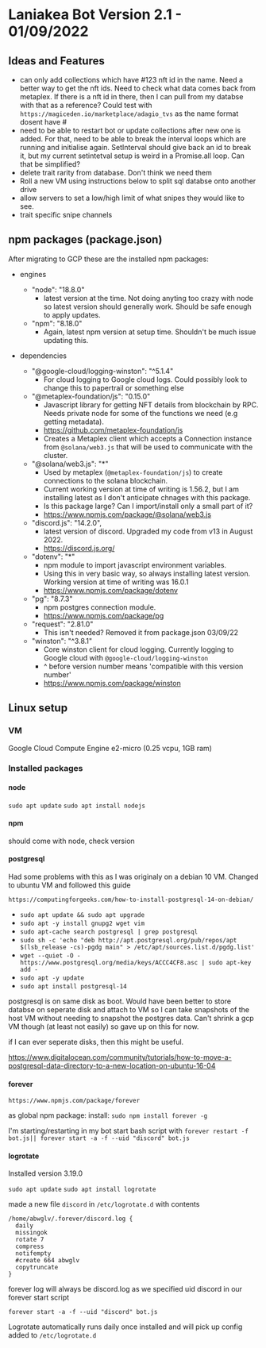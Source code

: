 # Laniakea Bot Version 2.1 - 01/09/2022

## Ideas and Features

* can only add collections which have #123 nft id in the name. Need a better way to get the nft ids. Need to check what data comes back from metaplex. If there is a nft id in there, then I can pull from my databse with that as a reference? Could test with `https://magiceden.io/marketplace/adagio_tvs` as the name format dosent have #
* need to be able to restart bot or update collections after new one is added. For that, need to be able to break the interval loops which are running and initialise again. SetInterval should give back an id to break it, but my current setintetval setup is weird in a Promise.all loop. Can that be simplified?
* delete trait rarity from database. Don't think we need them
* Roll a new VM using instructions below to split sql databse onto another drive
* allow servers to set a low/high limit of what snipes they would like to see.
* trait specific snipe channels

## npm packages (package.json)

After migrating to GCP these are the installed npm packages:

* engines
    * "node": "18.8.0"
      * latest version at the time. Not doing anyting too crazy with node so latest version should generally work. Should be safe enough to apply updates. 
    * "npm": "8.18.0"
      *  Again, latest npm version at setup time. Shouldn't be much issue updating this.

 * dependencies
    * "@google-cloud/logging-winston": "^5.1.4"
      * For cloud logging to Google cloud logs. Could possibly look to change this to papertrail or something else
    * "@metaplex-foundation/js": "0.15.0"
      * Javascript library for getting NFT details from blockchain by RPC. Needs private node for some of the functions we need (e.g getting metadata).
      * https://github.com/metaplex-foundation/js
      * Creates a Metaplex client which accepts a Connection instance from `@solana/web3.js` that will be used to communicate with the cluster.
    * "@solana/web3.js": "*"
      * Used by metaplex (`@metaplex-foundation/js`) to create connections to the solana blockchain.
      * Current working version at time of writing is 1.56.2, but I am installing latest as I don't anticipate chnages with this package.
      * Is this package large? Can I import/install only a small part of it?
      * https://www.npmjs.com/package/@solana/web3.js
    * "discord.js": "14.2.0",
      * latest version of discord. Upgraded my code from v13 in August 2022.
      * https://discord.js.org/
    * "dotenv": "*"
      * npm module to import javascript environment variables.
      * Using this in very basic way, so always installing latest version. Working version at time of writing was 16.0.1
      * https://www.npmjs.com/package/dotenv
    * "pg": "8.7.3"
      * npm postgres connection module.
      * https://www.npmjs.com/package/pg
    * "request": "2.81.0"
      * This isn't needed? Removed it from package.json 03/09/22
    * "winston": "^3.8.1"
      * Core winston client for cloud logging. Currently logging to Google cloud with `@google-cloud/logging-winston`
      * ^ before version number means 'compatible with this version number'
      * https://www.npmjs.com/package/winston


## Linux setup

### VM

Google Cloud Compute Engine e2-micro (0.25 vcpu, 1GB ram)

### Installed packages

#### node

`sudo apt update`
`sudo apt install nodejs`

#### npm

should come with node, check version

#### postgresql

Had some problems with this as I was originaly on a debian 10 VM. Changed to ubuntu VM and followed this guide 

`https://computingforgeeks.com/how-to-install-postgresql-14-on-debian/`

* `sudo apt update && sudo apt upgrade`
* `sudo apt -y install gnupg2 wget vim`
* `sudo apt-cache search postgresql | grep postgresql`
* `sudo sh -c 'echo "deb http://apt.postgresql.org/pub/repos/apt $(lsb_release -cs)-pgdg main" > /etc/apt/sources.list.d/pgdg.list'`
* `wget --quiet -O - https://www.postgresql.org/media/keys/ACCC4CF8.asc | sudo apt-key add -`
* `sudo apt -y update`
* `sudo apt install postgresql-14`

postgresql is on same disk as boot. Would have been better to store databse on seperate disk and attach to VM so I can take snapshots of the host VM without needing to snapshot the postgres data. Can't shrink a gcp VM though (at least not easily) so gave up on this for now.

if I can ever seperate disks, then this might be useful.

https://www.digitalocean.com/community/tutorials/how-to-move-a-postgresql-data-directory-to-a-new-location-on-ubuntu-16-04

#### forever

`https://www.npmjs.com/package/forever`

as global npm package: install: `sudo npm install forever -g`

I'm starting/restarting in my bot start bash script with `forever restart -f bot.js|| forever start -a -f --uid "discord" bot.js`

#### logrotate

Installed version 3.19.0

`sudo apt update`
`sudo apt install logrotate`

made a new file `discord` in `/etc/logrotate.d` with contents

```
/home/abwglv/.forever/discord.log {
  daily
  missingok
  rotate 7
  compress
  notifempty
  #create 664 abwglv
  copytruncate
}
```

forever log will always be discord.log as we specified uid discord in our forever start script

`forever start -a -f --uid "discord" bot.js`

Logrotate automatically runs daily once installed and will pick up config added to `/etc/logrotate.d`
